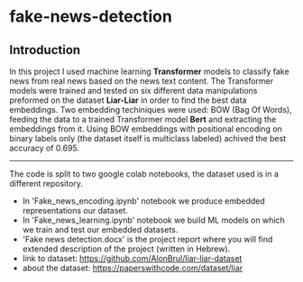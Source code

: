 # fake-news-detection
## Introduction
In this project I used machine learning **Transformer** models to classify fake news from real news based on the news text content. The Transformer models were trained and tested on six different data manipulations preformed on the dataset **Liar-Liar** in order to find the best data embeddings. Two  embedding techiniques were used: BOW (Bag Of Words), feeding the data to a trained Transformer model **Bert** and extracting the embeddings from it. Using BOW embeddings with positional encoding on binary labels only (the dataset itself is multiclass labeled) achived the best accuracy of 0.695.
****
The code is split to two google colab notebooks, the dataset used is in a different repository.<br>
* In 'Fake_news_encoding.ipynb' notebook we produce embedded representations our dataset.
* In 'Fake_news_learning.ipynb' notebook we build ML models on which we train and test our embedded datasets.
* 'Fake news detection.docx' is the project report where you will find extended description of the project (written in Hebrew).
* link to dataset: https://github.com/AlonBrul/liar-liar-dataset
* about the dataset: https://paperswithcode.com/dataset/liar
